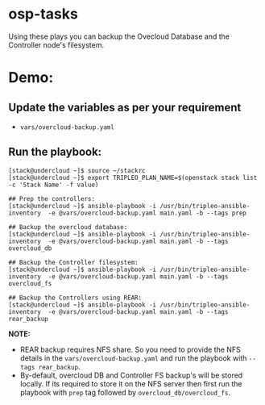# osp-tasks
Using these plays you can backup the Ovecloud Database and the Controller node's filesystem. 

# Demo:

## Update the variables as per your requirement
- `vars/overcloud-backup.yaml`

## Run the playbook:
```
[stack@undercloud ~]$ source ~/stackrc
[stack@undercloud ~]$ export TRIPLEO_PLAN_NAME=$(openstack stack list -c 'Stack Name' -f value)

## Prep the controllers:
[stack@undercloud ~]$ ansible-playbook -i /usr/bin/tripleo-ansible-inventory  -e @vars/overcloud-backup.yaml main.yaml -b --tags prep

## Backup the overcloud database:
[stack@undercloud ~]$ ansible-playbook -i /usr/bin/tripleo-ansible-inventory  -e @vars/overcloud-backup.yaml main.yaml -b --tags overcloud_db

## Backup the Controller filesystem:
[stack@undercloud ~]$ ansible-playbook -i /usr/bin/tripleo-ansible-inventory  -e @vars/overcloud-backup.yaml main.yaml -b --tags overcloud_fs

## Backup the Controllers using REAR:
[stack@undercloud ~]$ ansible-playbook -i /usr/bin/tripleo-ansible-inventory  -e @vars/overcloud-backup.yaml main.yaml -b --tags rear_backup
```

**NOTE:** 
  - REAR backup requires NFS share. So you need to provide the NFS details in the `vars/overcloud-backup.yaml` and run the playbook with `--tags rear_backup`.
  - By-default, overcloud DB and Controller FS backup's will be stored locally. If its required to store it on the NFS server then first run the playbook with `prep` tag followed by `overcloud_db/overcloud_fs`. 

